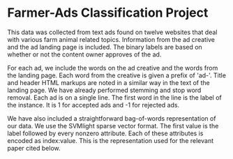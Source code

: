 # Farmer-Ads Classification Project

This data was collected from text ads found on twelve websites that deal with various farm animal related topics.  Information from the ad creative and the ad landing page is included.  The binary labels are based on whether or not the content owner approves of the ad.

For each ad, we include the words on the ad creative and the words from the landing page.  Each word from the creative is given a prefix
of 'ad-'.  Title and header HTML markups are noted in a similar way in the text of the landing page.  We have already performed stemming and
stop word removal.  Each ad is on a single line.  The first word in the line is the label of the instance.  It is 1 for accepted ads and -1 for rejected ads.

We have also included a straightforward bag-of-words representation of our data.  We use the SVMlight sparse vector format.  The first value
is the label followed by every nonzero attribute.  Each of these attributes is encoded as index:value.  This is the representation used for the relevant paper cited below.
